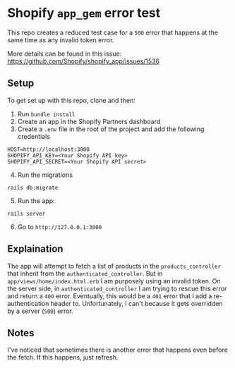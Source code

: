 # Shopify `app_gem` error test

This repo creates a reduced test case for a `500` error that happens at the same time as any invalid token error.

More details can be found in this issue: https://github.com/Shopify/shopify_app/issues/1536

## Setup

To get set up with this repo, clone and then:

1. Run `bundle install`
2. Create an app in the Shopify Partners dashboard
3. Create a `.env` file in the root of the project and add the following credentials

```
HOST=http://localhost:3000
SHOPIFY_API_KEY=<Your Shopify API key>
SHOPIFY_API_SECRET=<Your Shopify API secret>
```

4. Run the migrations

```
rails db:migrate
```

5. Run the app:

```
rails server
```

6. Go to `http://127.0.0.1:3000`

## Explaination

The app will attempt to fetch a list of products in the `products_controller` that inherit from the `authenticated_controller`. But in `app/views/home/index.html.erb` I am purposely using an invalid token. On the server side, in `authenticated_controller` I am trying to rescue this error and return a `400` error. Eventually, this would be a `401` error that I add a re-authentication header to. Unfortunately, I can't because it gets overridden by a server (`500`) error.

## Notes

I've noticed that sometimes there is another error that happens even before the fetch. If this happens, just refresh.
